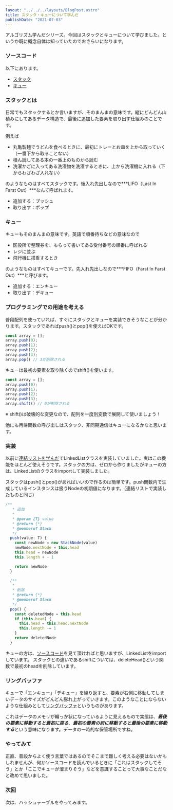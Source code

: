 ```yaml
---
layout: "../../../layouts/BlogPost.astro"
title: スタック・キューについて学んだ
publishDate: "2021-07-03"
---
```


アルゴリズム学んだシリーズ。今回はスタックとキューについて学びました。というか既に概念自体は知っていたのでおさらいになります。

### ソースコード

以下にあります。

- [スタック](https://github.com/ryokatsuse/algorithm-sandbox/blob/main/stack/index.ts)
- [キュー](https://github.com/ryokatsuse/algorithm-sandbox/blob/main/queue/index.ts)

### スタックとは

日常でもスタックするとか言いますが、そのまんまの意味です。縦にどんどん山積みにしてあるデータ構造で、最後に追加した要素を取り出す仕組みのことです。

例えば
- 丸亀製麺でうどんを食べるときに、最初にトレーとお皿を上から取っていく（一番下から取ることない）
- 積ん読してある本の一番上のものから読む
- 洗濯かごに入ってある洗濯物を洗濯するときに、上から洗濯機に入れる（下からわざわざ入れない）

のようなものはすべてスタックです。後入れ先出しなので***LIFO（Last In Farst Out）***なんて呼ばれます。

- 追加する：プッシュ
- 取り出す：ポップ

### キュー

キューもそのまんまの意味です。英語で順番待ちなどの意味なので

- 区役所で整理券を、もらって書いてある受付番号の順番に呼ばれる
- レジに並ぶ
- 飛行機に搭乗するとき

のようなものはすべてキューです。先入れ先出しなので***FIFO（Farst In Farst Out）***と呼びます。

- 追加する：エンキュー
- 取り出す：デキュー

### プログラミングでの用途を考える

普段配列を使っていれば、すぐにスタックとキューを実装できそうなことが分かります。スタックであればpush()とpop()を使えばOKです。


```js
const array = [];
array.push(0);
array.push(1);
array.push(2);
array.push(3);
array.pop() // 3が削除される
```

キューは最初の要素を取り除くのでshift()を使います。

```js
const array = [];
array.push(0);
array.push(1);
array.push(2);
array.push(3);
array.shift() // 0が削除される

```

※ shift()は破壊的な変更なので、配列を一度別変数で展開して使いましょう！

他にも再帰関数の呼び出しはスタック、非同期通信はキューになるかなと思います。

### 実装

以前に[連結リストを学んだ](http://localhost:8000/blog/2021/0701/)でLinkedListクラスを実装していました。実はこの機能をほとんど使えそうです。スタックの方は、ゼロから作りましたがキューの方は、LinkedListのクラスをimportして実装しました。

スタックはpush()とpop()があればいいので作るのは簡単です。push関数内で生成しているインスタンスは扱うNodeの初期値になります。（連結リストで実装したものと同じ）

```ts
/**
   * 追加
   *
   * @param {T} value
   * @return {*} 
   * @memberof Stack
   */
  push(value: T) {
    const newNode = new StackNode(value)
    newNode.nextNode = this.head
    this.head = newNode
    this.length + - 1

    return newNode
  }

  /**
   *
   * 削除
   * @return {*} 
   * @memberof Stack
   */
  pop() {
    const deletedNode = this.head
    if (this.head) {
      this.head = this.head.nextNode
      this.length -= 1
    }
    return deletedNode
  }


```

キューの方は、[ソースコード](https://github.com/ryokatsuse/algorithm-sandbox/blob/main/queue/index.ts)を見て頂ければと思いますが、LinkedListをimportしています。
スタックとの違いであるshiftについては、deleteHead()という関数で最初のheadを削除しています。

### リングバッファ

キューで「エンキュー」「デキュー」を繰り返すと、要素が右側に移動してしまいデータのサイズがどんどん膨れ上がっていきます。このようなことにならないような仕組みとして[リングバッファ](https://ja.wikipedia.org/wiki/%E3%83%AA%E3%83%B3%E3%82%B0%E3%83%90%E3%83%83%E3%83%95%E3%82%A1)というものがあります。

これはデータのメモリが輪っか状になっているように見えるもので実態は、***最後の要素に移動すると最初に戻る***、***最初の要素の前に移動すると最後の要素に移動する***という意味になります。データの一時的な保管場所ですね。


### やってみて

正直、普段からよく使う言葉ではあるのでそこまで難しく考える必要はないかもしれませんが、何かソースコードを読んでいるときに「これはスタックしてそう」とか「ここでキューが溜まりそう」などを意識することって大事なことだなと改めて思いました。

### 次回

次は、ハッシュテーブルをやってみます。
















